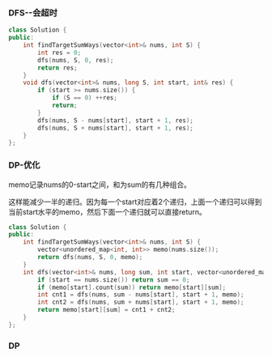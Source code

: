 ### DFS--会超时

```c++
class Solution {
public:
    int findTargetSumWays(vector<int>& nums, int S) {
        int res = 0;
        dfs(nums, S, 0, res);
        return res;
    }
    void dfs(vector<int>& nums, long S, int start, int& res) {
        if (start >= nums.size()) {
            if (S == 0) ++res;
            return;
        }
        dfs(nums, S - nums[start], start + 1, res);
        dfs(nums, S + nums[start], start + 1, res);
    }
};
```

### DP-优化

memo记录nums的0-start之间，和为sum的有几种组合。

这样能减少一半的递归。因为每一个start对应着2个递归，上面一个递归可以得到当前start水平的memo，然后下面一个递归就可以直接return。

```c++
class Solution {
public:
    int findTargetSumWays(vector<int>& nums, int S) {
        vector<unordered_map<int, int>> memo(nums.size());
        return dfs(nums, S, 0, memo);
    }
    int dfs(vector<int>& nums, long sum, int start, vector<unordered_map<int, int>>& memo) {
        if (start == nums.size()) return sum == 0;
        if (memo[start].count(sum)) return memo[start][sum];
        int cnt1 = dfs(nums, sum - nums[start], start + 1, memo);
        int cnt2 = dfs(nums, sum + nums[start], start + 1, memo);
        return memo[start][sum] = cnt1 + cnt2;
    }
};
```

### DP

```c++

```

